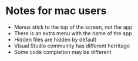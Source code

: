 # Notes for mac users

- Menus stick to the top of the screen, not the app
- There is an extra menu with the name of the app
- Hidden files are hidden by default
- Visual Studio community has different herritage
- Some code completion may be different
